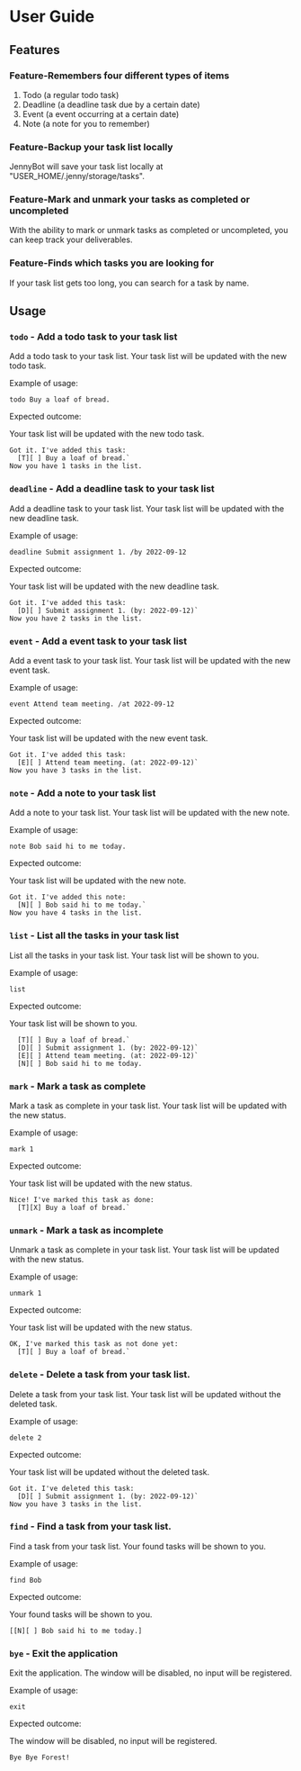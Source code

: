 # User Guide

## Features

### Feature-Remembers **four** different types of items

1. Todo (a regular todo task)
2. Deadline (a deadline task due by a certain date)
3. Event (a event occurring at a certain date)
4. Note (a note for you to remember)

### Feature-**Backup** your task list locally

JennyBot will save your task list locally at "USER_HOME/.jenny/storage/tasks".

### Feature-Mark and unmark your tasks as **completed** or **uncompleted**

With the ability to mark or unmark tasks as completed or uncompleted, you can keep track your deliverables.

### Feature-**Finds** which tasks you are looking for

If your task list gets too long, you can search for a task by name.

## Usage

### `todo` - Add a todo task to your task list

Add a todo task to your task list. Your task list will be updated with the new todo task.

Example of usage:

`todo Buy a loaf of bread.`

Expected outcome:

Your task list will be updated with the new todo task.

```
Got it. I've added this task:
  [T][ ] Buy a loaf of bread.`
Now you have 1 tasks in the list.
```

### `deadline` - Add a deadline task to your task list

Add a deadline task to your task list. Your task list will be updated with the new deadline task.

Example of usage:

`deadline Submit assignment 1. /by 2022-09-12`

Expected outcome:

Your task list will be updated with the new deadline task.

```
Got it. I've added this task:
  [D][ ] Submit assignment 1. (by: 2022-09-12)`
Now you have 2 tasks in the list.
```

### `event` - Add a event task to your task list

Add a event task to your task list. Your task list will be updated with the new event task.

Example of usage:

`event Attend team meeting. /at 2022-09-12`

Expected outcome:

Your task list will be updated with the new event task.

```
Got it. I've added this task:
  [E][ ] Attend team meeting. (at: 2022-09-12)`
Now you have 3 tasks in the list.
```

### `note` - Add a note to your task list

Add a note to your task list. Your task list will be updated with the new note.

Example of usage:

`note Bob said hi to me today.`

Expected outcome:

Your task list will be updated with the new note.

```
Got it. I've added this note:
  [N][ ] Bob said hi to me today.`
Now you have 4 tasks in the list.
```

### `list` - List all the tasks in your task list

List all the tasks in your task list. Your task list will be shown to you.

Example of usage:

`list`

Expected outcome:

Your task list will be shown to you.

```
  [T][ ] Buy a loaf of bread.`
  [D][ ] Submit assignment 1. (by: 2022-09-12)`
  [E][ ] Attend team meeting. (at: 2022-09-12)`
  [N][ ] Bob said hi to me today.
```

### `mark` - Mark a task as complete

Mark a task as complete in your task list. Your task list will be updated with the new status.

Example of usage:

`mark 1`

Expected outcome:

Your task list will be updated with the new status.

```
Nice! I've marked this task as done:
  [T][X] Buy a loaf of bread.`
```

### `unmark` - Mark a task as incomplete

Unmark a task as complete in your task list. Your task list will be updated with the new status.

Example of usage:

`unmark 1`

Expected outcome:

Your task list will be updated with the new status.

```
OK, I've marked this task as not done yet:
  [T][ ] Buy a loaf of bread.`
```

### `delete` - Delete a task from your task list.

Delete a task from your task list. Your task list will be updated without the deleted task.

Example of usage:

`delete 2`

Expected outcome:

Your task list will be updated without the deleted task.

```
Got it. I've deleted this task:
  [D][ ] Submit assignment 1. (by: 2022-09-12)`
Now you have 3 tasks in the list.
```

### `find` - Find a task from your task list.

Find a task from your task list. Your found tasks will be shown to you.

Example of usage:

`find Bob`

Expected outcome:

Your found tasks will be shown to you.

```
[[N][ ] Bob said hi to me today.]
```

### `bye` - Exit the application

Exit the application. The window will be disabled, no input will be registered.

Example of usage:

`exit`

Expected outcome:

The window will be disabled, no input will be registered.

```
Bye Bye Forest!
```
